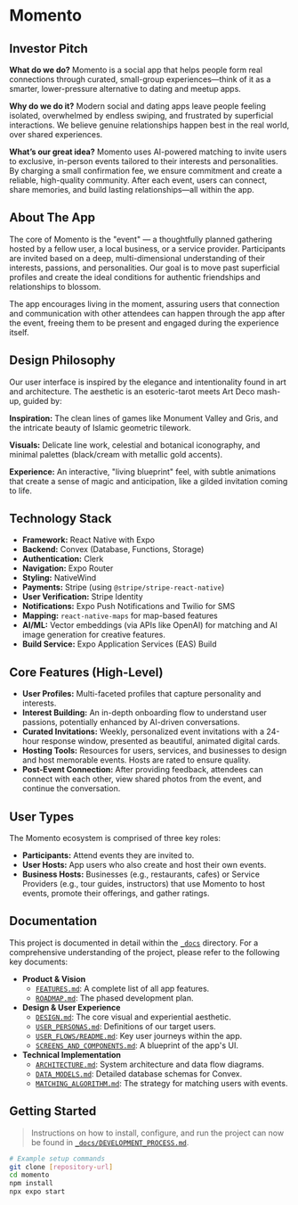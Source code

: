 # Momento

## Investor Pitch

**What do we do?**
Momento is a social app that helps people form real connections through curated, small-group experiences—think of it as a smarter, lower-pressure alternative to dating and meetup apps.

**Why do we do it?**
Modern social and dating apps leave people feeling isolated, overwhelmed by endless swiping, and frustrated by superficial interactions. We believe genuine relationships happen best in the real world, over shared experiences.

**What’s our great idea?**
Momento uses AI-powered matching to invite users to exclusive, in-person events tailored to their interests and personalities. By charging a small confirmation fee, we ensure commitment and create a reliable, high-quality community. After each event, users can connect, share memories, and build lasting relationships—all within the app.

## About The App

The core of Momento is the "event" — a thoughtfully planned gathering hosted by a fellow user, a local business, or a service provider. Participants are invited based on a deep, multi-dimensional understanding of their interests, passions, and personalities. Our goal is to move past superficial profiles and create the ideal conditions for authentic friendships and relationships to blossom.

The app encourages living in the moment, assuring users that connection and communication with other attendees can happen through the app after the event, freeing them to be present and engaged during the experience itself.

## Design Philosophy

Our user interface is inspired by the elegance and intentionality found in art and architecture. The aesthetic is an esoteric-tarot meets Art Deco mash-up, guided by:

**Inspiration:** The clean lines of games like Monument Valley and Gris, and the intricate beauty of Islamic geometric tilework.

**Visuals:** Delicate line work, celestial and botanical iconography, and minimal palettes (black/cream with metallic gold accents).

**Experience:** An interactive, "living blueprint" feel, with subtle animations that create a sense of magic and anticipation, like a gilded invitation coming to life.

## Technology Stack

- **Framework:** React Native with Expo
- **Backend:** Convex (Database, Functions, Storage)
- **Authentication:** Clerk
- **Navigation:** Expo Router
- **Styling:** NativeWind
- **Payments:** Stripe (using `@stripe/stripe-react-native`)
- **User Verification:** Stripe Identity
- **Notifications:** Expo Push Notifications and Twilio for SMS
- **Mapping:** `react-native-maps` for map-based features
- **AI/ML:** Vector embeddings (via APIs like OpenAI) for matching and AI image generation for creative features.
- **Build Service:** Expo Application Services (EAS) Build

## Core Features (High-Level)

- **User Profiles:** Multi-faceted profiles that capture personality and interests.
- **Interest Building:** An in-depth onboarding flow to understand user passions, potentially enhanced by AI-driven conversations.
- **Curated Invitations:** Weekly, personalized event invitations with a 24-hour response window, presented as beautiful, animated digital cards.
- **Hosting Tools:** Resources for users, services, and businesses to design and host memorable events. Hosts are rated to ensure quality.
- **Post-Event Connection:** After providing feedback, attendees can connect with each other, view shared photos from the event, and continue the conversation.

## User Types

The Momento ecosystem is comprised of three key roles:

- **Participants:** Attend events they are invited to.
- **User Hosts:** App users who also create and host their own events.
- **Business Hosts:** Businesses (e.g., restaurants, cafes) or Service Providers (e.g., tour guides, instructors) that use Momento to host events, promote their offerings, and gather ratings.

## Documentation

This project is documented in detail within the [`_docs`](/_docs) directory. For a comprehensive understanding of the project, please refer to the following key documents:

- **Product & Vision**
  - [`FEATURES.md`](_docs/FEATURES.md): A complete list of all app features.
  - [`ROADMAP.md`](_docs/ROADMAP.md): The phased development plan.
- **Design & User Experience**
  - [`DESIGN.md`](_docs/DESIGN.md): The core visual and experiential aesthetic.
  - [`USER_PERSONAS.md`](_docs/USER_PERSONAS.md): Definitions of our target users.
  - [`USER_FLOWS/README.md`](_docs/USER_FLOWS/README.md): Key user journeys within the app.
  - [`SCREENS_AND_COMPONENTS.md`](_docs/SCREENS_AND_COMPONENTS.md): A blueprint of the app's UI.
- **Technical Implementation**
  - [`ARCHITECTURE.md`](_docs/ARCHITECTURE.md): System architecture and data flow diagrams.
  - [`DATA_MODELS.md`](_docs/DATA_MODELS.md): Detailed database schemas for Convex.
  - [`MATCHING_ALGORITHM.md`](_docs/MATCHING_ALGORITHM.md): The strategy for matching users with events.

## Getting Started

> Instructions on how to install, configure, and run the project can now be found in [`_docs/DEVELOPMENT_PROCESS.md`](_docs/DEVELOPMENT_PROCESS.md).

```bash
# Example setup commands
git clone [repository-url]
cd momento
npm install
npx expo start
```
